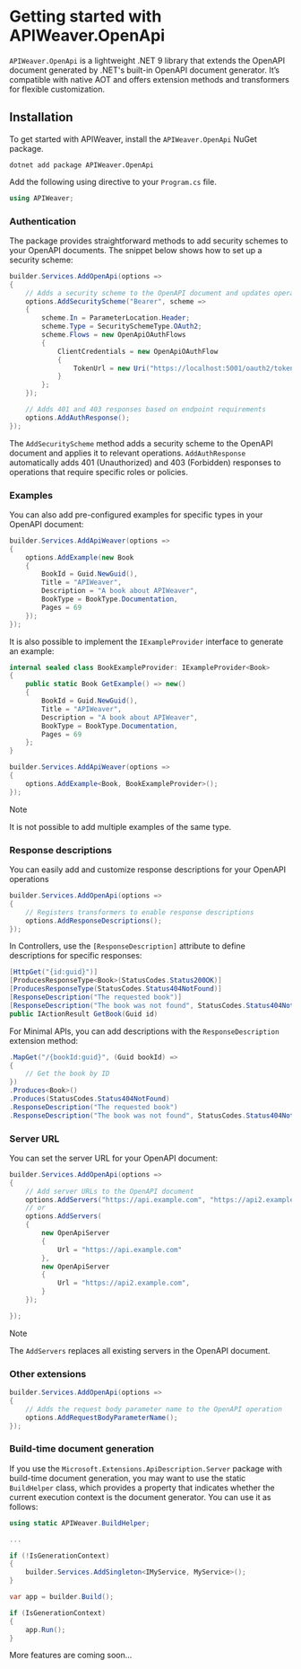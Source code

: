 # Getting started with APIWeaver.OpenApi

`APIWeaver.OpenApi` is a lightweight .NET 9 library that extends the OpenAPI document generated by .NET's built-in OpenAPI document generator. It’s compatible with native AOT and offers extension methods and transformers for flexible customization.

## Installation

To get started with APIWeaver, install the `APIWeaver.OpenApi` NuGet package.

```shell
dotnet add package APIWeaver.OpenApi
```

Add the following using directive to your `Program.cs` file.

```csharp
using APIWeaver;
```

### Authentication

The package provides straightforward methods to add security schemes to your OpenAPI documents. The snippet below shows how to set up a security scheme:

```csharp
builder.Services.AddOpenApi(options =>
{
    // Adds a security scheme to the OpenAPI document and updates operations
    options.AddSecurityScheme("Bearer", scheme =>
    {
        scheme.In = ParameterLocation.Header;
        scheme.Type = SecuritySchemeType.OAuth2;
        scheme.Flows = new OpenApiOAuthFlows
        {
            ClientCredentials = new OpenApiOAuthFlow
            {
                TokenUrl = new Uri("https://localhost:5001/oauth2/token")
            }
        };
    });

    // Adds 401 and 403 responses based on endpoint requirements
    options.AddAuthResponse();
});
```

The `AddSecurityScheme` method adds a security scheme to the OpenAPI document and applies it to relevant operations. `AddAuthResponse` automatically adds 401 (Unauthorized) and 403 (Forbidden) responses to operations that require specific roles or policies.

### Examples

You can also add pre-configured examples for specific types in your OpenAPI document:

```csharp
builder.Services.AddApiWeaver(options =>
{
    options.AddExample(new Book
    {
        BookId = Guid.NewGuid(),
        Title = "APIWeaver",
        Description = "A book about APIWeaver",
        BookType = BookType.Documentation,
        Pages = 69
    });
});
```

It is also possible to implement the `IExampleProvider` interface to generate an example:

```csharp
internal sealed class BookExampleProvider: IExampleProvider<Book>
{
    public static Book GetExample() => new()
    {
        BookId = Guid.NewGuid(),
        Title = "APIWeaver",
        Description = "A book about APIWeaver",
        BookType = BookType.Documentation,
        Pages = 69
    };
}

builder.Services.AddApiWeaver(options =>
{
    options.AddExample<Book, BookExampleProvider>();
});
```

> [!NOTE]
> It is not possible to add multiple examples of the same type.

### Response descriptions

You can easily add and customize response descriptions for your OpenAPI operations

```csharp
builder.Services.AddOpenApi(options =>
{
    // Registers transformers to enable response descriptions
    options.AddResponseDescriptions();
});
```

In Controllers, use the `[ResponseDescription]` attribute to define descriptions for specific responses:

```csharp
[HttpGet("{id:guid}")]
[ProducesResponseType<Book>(StatusCodes.Status200OK)]
[ProducesResponseType(StatusCodes.Status404NotFound)]
[ResponseDescription("The requested book")]
[ResponseDescription("The book was not found", StatusCodes.Status404NotFound)]
public IActionResult GetBook(Guid id)
```

For Minimal APIs, you can add descriptions with the `ResponseDescription` extension method:

```csharp
.MapGet("/{bookId:guid}", (Guid bookId) =>
{
    // Get the book by ID
})
.Produces<Book>()
.Produces(StatusCodes.Status404NotFound)
.ResponseDescription("The requested book")
.ResponseDescription("The book was not found", StatusCodes.Status404NotFound);
```

### Server URL

You can set the server URL for your OpenAPI document:

```csharp
builder.Services.AddOpenApi(options =>
{
    // Add server URLs to the OpenAPI document
    options.AddServers("https://api.example.com", "https://api2.example.com");
    // or
    options.AddServers(
    {
        new OpenApiServer
        {
            Url = "https://api.example.com"
        },
        new OpenApiServer
        {
            Url = "https://api2.example.com",
        }
    });

});
```

> [!NOTE]
> The `AddServers` replaces all existing servers in the OpenAPI document.

### Other extensions

```csharp
builder.Services.AddOpenApi(options =>
{
    // Adds the request body parameter name to the OpenAPI operation
    options.AddRequestBodyParameterName();
});
```

### Build-time document generation

If you use the `Microsoft.Extensions.ApiDescription.Server` package with build-time document generation, you may want to use the static `BuildHelper` class, which provides a property that indicates whether the current execution context is the document generator. You can use it as follows:
```csharp
using static APIWeaver.BuildHelper;

...

if (!IsGenerationContext)
{
    builder.Services.AddSingleton<IMyService, MyService>();
}

var app = builder.Build();

if (IsGenerationContext)
{
    app.Run();
}
```

More features are coming soon...

